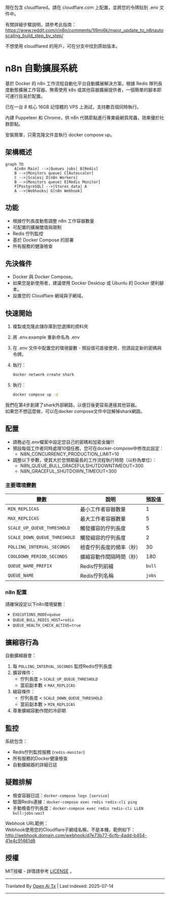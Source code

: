 現在包含 cloudflared。請在 cloudflare.com 上配置，並將您的令牌貼到 .env 文件中。

有關詳細步驟說明，請參考此指南：https://www.reddit.com/r/n8n/comments/1l9mi6k/major_update_to_n8nautoscaling_build_step_by_step/

不想使用 cloudflared 的用戶，可在分支中找到原始版本。

# n8n 自動擴展系統

基於 Docker 的 n8n 工作流程自動化平台自動擴展解決方案。根據 Redis 隊列長度動態擴展工作容器。無需使用 k8s 或其他容器擴展提供者，一個簡單的腳本即可運行且易於配置。

已在一台 8 核心 16GB 記憶體的 VPS 上測試，支持數百個同時執行。

內建 Puppeteer 和 Chrome，供 n8n 代碼節點進行專業級網頁爬蟲，效果優於社群節點。

安裝簡單，只需克隆文件並執行 docker compose up。

## 架構概述

```mermaid
graph TD
    A[n8n Main] -->|Queues jobs| B[Redis]
    B -->|Monitors queue| C[Autoscaler]
    C -->|Scales| D[n8n Workers]
    B -->|Monitors queue| E[Redis Monitor]
    F[PostgreSQL] -->|Stores data| A
    A -->|Webhooks| G[n8n Webhook]
```
## 功能

- 根據佇列長度動態調整 n8n 工作容器數量
- 可配置的擴展閾值與限制
- Redis 佇列監控
- 基於 Docker Compose 的部署
- 所有服務的健康檢查

## 先決條件

- Docker 與 Docker Compose。
- 如果您是新使用者，建議使用 Docker Desktop 或 Ubuntu 的 Docker 便利腳本。  
- 設置您的 Cloudflare 網域與子網域。

## 快速開始

1. 複製或克隆此儲存庫到您選擇的資料夾
2. 將 .env.example 重新命名為 .env
3. 在 .env 文件中配置您的環境變數 - 預設值可直接使用，但請設定新的密碼與令牌。
4. 執行：

   ```bash
   docker network create shark
   ```
5. 執行：
   ```bash
   docker compose up -d
   ```
我們在第4步創建了shark外部網路，以便日後更容易連接其他容器。  
如果您不想這麼做，可以在docker compose文件中註解掉shark網路。  

## 配置

- 請務必在.env檔案中設定您自己的密碼和加密金鑰!!!  
- 預設每個工作者同時處理10個任務，您可在docker-compose中修改此設定：      
   - N8N_CONCURRENCY_PRODUCTION_LIMIT=10  
- 調整以下參數，使其大於您預期最長的工作流程執行時間（以秒為單位）：  
   - N8N_QUEUE_BULL_GRACEFULSHUTDOWNTIMEOUT=300  
   - N8N_GRACEFUL_SHUTDOWN_TIMEOUT=300  

### 主要環境變數

| 變數 | 說明 | 預設值 |
|----------|-------------|---------|
| `MIN_REPLICAS` | 最小工作者容器數量 | 1 |
| `MAX_REPLICAS` | 最大工作者容器數量 | 5 |
| `SCALE_UP_QUEUE_THRESHOLD` | 觸發擴容的佇列長度 | 5 |
| `SCALE_DOWN_QUEUE_THRESHOLD` | 觸發縮容的佇列長度 | 2 |
| `POLLING_INTERVAL_SECONDS` | 檢查佇列長度的頻率（秒） | 30 |
| `COOLDOWN_PERIOD_SECONDS` | 擴縮容動作間隔時間（秒） | 180 |
| `QUEUE_NAME_PREFIX` | Redis佇列前綴 | `bull` |
| `QUEUE_NAME` | Redis佇列名稱 | `jobs` |

### n8n 配置

請確保設定以下n8n環境變數：  
- `EXECUTIONS_MODE=queue`  
- `QUEUE_BULL_REDIS_HOST=redis`  
- `QUEUE_HEALTH_CHECK_ACTIVE=true`  

## 擴縮容行為

自動擴縮器會：  
1. 每 `POLLING_INTERVAL_SECONDS` 監控Redis佇列長度  
2. 擴容條件：  
   - 佇列長度 > `SCALE_UP_QUEUE_THRESHOLD`  
   - 當前副本數 < `MAX_REPLICAS`  
3. 縮容條件：  
   - 佇列長度 < `SCALE_DOWN_QUEUE_THRESHOLD`  
   - 當前副本數 > `MIN_REPLICAS`  
4. 尊重擴縮容動作間的冷卻期  

## 監控

系統包含：  
- Redis佇列監控服務 (`redis-monitor`)  
- 所有服務的Docker健康檢查  
- 自動擴縮器的詳細日誌  

## 疑難排解

- 檢查容器日誌：`docker-compose logs [service]`  
- 驗證Redis連線：`docker-compose exec redis redis-cli ping`  
- 手動檢查佇列長度：`docker-compose exec redis redis-cli LLEN bull:jobs:wait`  

Webhook URL範例：  
Webhook使用您的Cloudflare子網域名稱，不是本機，範例如下：  
http://webhook.domain.com/webhook/d7e73b77-6cfb-4add-b454-41e4c91461d8  


## 授權

MIT授權 - 詳情請參考 [LICENSE](LICENSE) 。



---

Tranlated By [Open Ai Tx](https://github.com/OpenAiTx/OpenAiTx) | Last indexed: 2025-07-14

---